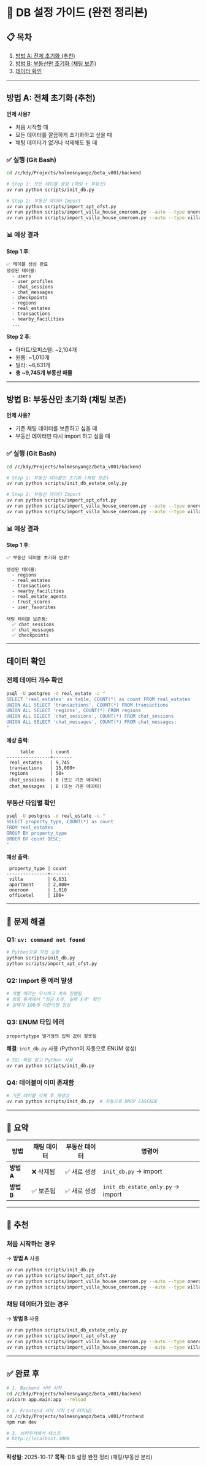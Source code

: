 # 🚀 DB 설정 가이드 (완전 정리본)

## 📋 목차
1. [방법 A: 전체 초기화 (추천)](#방법-a-전체-초기화-추천)
2. [방법 B: 부동산만 초기화 (채팅 보존)](#방법-b-부동산만-초기화-채팅-보존)
3. [데이터 확인](#데이터-확인)

---

## 방법 A: 전체 초기화 (추천)

**언제 사용?**
- 처음 시작할 때
- 모든 데이터를 깔끔하게 초기화하고 싶을 때
- 채팅 데이터가 없거나 삭제해도 될 때

### ✅ 실행 (Git Bash)

```bash
cd /c/kdy/Projects/holmesnyangz/beta_v001/backend

# Step 1: 모든 테이블 생성 (채팅 + 부동산)
uv run python scripts/init_db.py

# Step 2: 부동산 데이터 Import
uv run python scripts/import_apt_ofst.py
uv run python scripts/import_villa_house_oneroom.py --auto --type oneroom
uv run python scripts/import_villa_house_oneroom.py --auto --type villa
```

### 📊 예상 결과

**Step 1 후**:
```
✅ 테이블 생성 완료
생성된 테이블:
  - users
  - user_profiles
  - chat_sessions
  - chat_messages
  - checkpoints
  - regions
  - real_estates
  - transactions
  - nearby_facilities
  ...
```

**Step 2 후**:
- 아파트/오피스텔: ~2,104개
- 원룸: ~1,010개
- 빌라: ~6,631개
- **총 ~9,745개 부동산 매물**

---

## 방법 B: 부동산만 초기화 (채팅 보존)

**언제 사용?**
- 기존 채팅 데이터를 보존하고 싶을 때
- 부동산 데이터만 다시 import 하고 싶을 때

### ✅ 실행 (Git Bash)

```bash
cd /c/kdy/Projects/holmesnyangz/beta_v001/backend

# Step 1: 부동산 테이블만 초기화 (채팅 보존)
uv run python scripts/init_db_estate_only.py

# Step 2: 부동산 데이터 Import
uv run python scripts/import_apt_ofst.py
uv run python scripts/import_villa_house_oneroom.py --auto --type oneroom
uv run python scripts/import_villa_house_oneroom.py --auto --type villa
```

### 📊 예상 결과

**Step 1 후**:
```
✅ 부동산 테이블 초기화 완료!

생성된 테이블:
  - regions
  - real_estates
  - transactions
  - nearby_facilities
  - real_estate_agents
  - trust_scores
  - user_favorites

채팅 테이블 보존됨:
  ✅ chat_sessions
  ✅ chat_messages
  ✅ checkpoints
```

---

## 데이터 확인

### 전체 데이터 개수 확인

```bash
psql -U postgres -d real_estate -c "
SELECT 'real_estates' as table, COUNT(*) as count FROM real_estates
UNION ALL SELECT 'transactions', COUNT(*) FROM transactions
UNION ALL SELECT 'regions', COUNT(*) FROM regions
UNION ALL SELECT 'chat_sessions', COUNT(*) FROM chat_sessions
UNION ALL SELECT 'chat_messages', COUNT(*) FROM chat_messages;
"
```

**예상 출력**:
```
     table      | count
----------------+-------
 real_estates   | 9,745
 transactions   | 15,000+
 regions        | 50+
 chat_sessions  | 0 (또는 기존 데이터)
 chat_messages  | 0 (또는 기존 데이터)
```

### 부동산 타입별 확인

```bash
psql -U postgres -d real_estate -c "
SELECT property_type, COUNT(*) as count
FROM real_estates
GROUP BY property_type
ORDER BY count DESC;
"
```

**예상 출력**:
```
 property_type | count
---------------+-------
 villa         | 6,631
 apartment     | 2,000+
 oneroom       | 1,010
 officetel     | 100+
```

---

## 🔧 문제 해결

### Q1: `uv: command not found`
```bash
# Python으로 직접 실행
python scripts/init_db.py
python scripts/import_apt_ofst.py
```

### Q2: Import 중 에러 발생
```bash
# 개별 에러는 무시하고 계속 진행됨
# 최종 통계에서 "성공 X개, 실패 X개" 확인
# 실패가 100개 미만이면 정상
```

### Q3: ENUM 타입 에러
```
propertytype 열거형의 입력 값이 잘못됨
```

**해결**: `init_db.py` 사용 (Python이 자동으로 ENUM 생성)

```bash
# SQL 파일 말고 Python 사용
uv run python scripts/init_db.py
```

### Q4: 테이블이 이미 존재함
```bash
# 기존 테이블 삭제 후 재생성
uv run python scripts/init_db.py  # 자동으로 DROP CASCADE
```

---

## 📝 요약

| 방법 | 채팅 데이터 | 부동산 데이터 | 명령어 |
|------|-----------|-------------|--------|
| **방법 A** | ❌ 삭제됨 | ✅ 새로 생성 | `init_db.py` → import |
| **방법 B** | ✅ 보존됨 | ✅ 새로 생성 | `init_db_estate_only.py` → import |

---

## 🎯 추천

### 처음 시작하는 경우
→ **방법 A** 사용

```bash
uv run python scripts/init_db.py
uv run python scripts/import_apt_ofst.py
uv run python scripts/import_villa_house_oneroom.py --auto --type oneroom
uv run python scripts/import_villa_house_oneroom.py --auto --type villa
```

### 채팅 데이터가 있는 경우
→ **방법 B** 사용

```bash
uv run python scripts/init_db_estate_only.py
uv run python scripts/import_apt_ofst.py
uv run python scripts/import_villa_house_oneroom.py --auto --type oneroom
uv run python scripts/import_villa_house_oneroom.py --auto --type villa
```

---

## ✅ 완료 후

```bash
# 1. Backend 서버 시작
cd /c/kdy/Projects/holmesnyangz/beta_v001/backend
uvicorn app.main:app --reload

# 2. Frontend 서버 시작 (새 터미널)
cd /c/kdy/Projects/holmesnyangz/beta_v001/frontend
npm run dev

# 3. 브라우저에서 테스트
# http://localhost:3000
```

---

**작성일**: 2025-10-17
**목적**: DB 설정 완전 정리 (채팅/부동산 분리)
